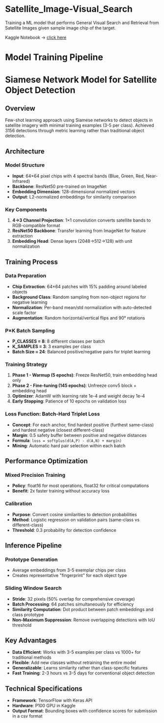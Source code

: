# Satellite_Image-Visual_Search
Training a ML model that performs General Visual Search and Retrieval from Satellite Images given sample image chip of the target.

Kaggle Notebook -> [click here](https://www.kaggle.com/code/ashok205/siamese2)

# Model Training Pipeline

# Siamese Network Model for Satellite Object Detection

## Overview
Few-shot learning approach using Siamese networks to detect objects in satellite imagery with minimal training examples (3-5 per class). Achieved 3156 detections through metric learning rather than traditional object detection.

## Architecture

### Model Structure
- **Input**: 64×64 pixel chips with 4 spectral bands (Blue, Green, Red, Near-Infrared)
- **Backbone**: ResNet50 pre-trained on ImageNet
- **Embedding Dimension**: 128-dimensional normalized vectors
- **Output**: L2-normalized embeddings for similarity comparison

### Key Components
1. **4→3 Channel Projection**: 1×1 convolution converts satellite bands to RGB-compatible format
2. **ResNet50 Backbone**: Transfer learning from ImageNet for feature extraction
3. **Embedding Head**: Dense layers (2048→512→128) with unit normalization

## Training Process

### Data Preparation
- **Chip Extraction**: 64×64 patches with 15% padding around labeled objects
- **Background Class**: Random sampling from non-object regions for negative learning
- **Normalization**: Per-band mean/std normalization with auto-detected scale factor
- **Augmentation**: Random horizontal/vertical flips and 90° rotations

### P×K Batch Sampling
- **P_CLASSES = 8**: 8 different classes per batch
- **K_SAMPLES = 3**: 3 examples per class
- **Batch Size = 24**: Balanced positive/negative pairs for triplet learning

### Training Strategy
1. **Phase 1 - Warmup (5 epochs)**: Freeze ResNet50, train embedding head only
2. **Phase 2 - Fine-tuning (145 epochs)**: Unfreeze conv5 block + embedding head
3. **Optimizer**: AdamW with learning rate 1e-4 and weight decay 1e-4
4. **Early Stopping**: Patience of 10 epochs on validation loss

### Loss Function: Batch-Hard Triplet Loss
- **Concept**: For each anchor, find hardest positive (furthest same-class) and hardest negative (closest different-class)
- **Margin**: 0.5 safety buffer between positive and negative distances
- **Formula**: `loss = softplus(d(A,P) - d(A,N) + margin)`
- **Mining**: Automatic hard pair selection within each batch

## Performance Optimization

### Mixed Precision Training
- **Policy**: float16 for most operations, float32 for critical computations
- **Benefit**: 2x faster training without accuracy loss

### Calibration
- **Purpose**: Convert cosine similarities to detection probabilities
- **Method**: Logistic regression on validation pairs (same-class vs different-class)
- **Threshold**: 0.3 probability for detection confidence

## Inference Pipeline

### Prototype Generation
- Average embeddings from 3-5 exemplar chips per class
- Creates representative "fingerprint" for each object type

### Sliding Window Search
- **Stride**: 32 pixels (50% overlap for comprehensive coverage)
- **Batch Processing**: 64 patches simultaneously for efficiency
- **Similarity Computation**: Dot product between patch embeddings and class prototype
- **Non-Maximum Suppression**: Remove overlapping detections with IoU threshold

## Key Advantages
- **Data Efficient**: Works with 3-5 examples per class vs 1000+ for traditional methods
- **Flexible**: Add new classes without retraining the entire model
- **Generalizable**: Learns similarity rather than class-specific features
- **Fast Training**: 2-3 hours vs 3-5 days for conventional object detection

## Technical Specifications
- **Framework**: TensorFlow with Keras API
- **Hardware**: P100 GPU in Kaggle
- **Output Format**: Bounding boxes with confidence scores for submission in a csv format

